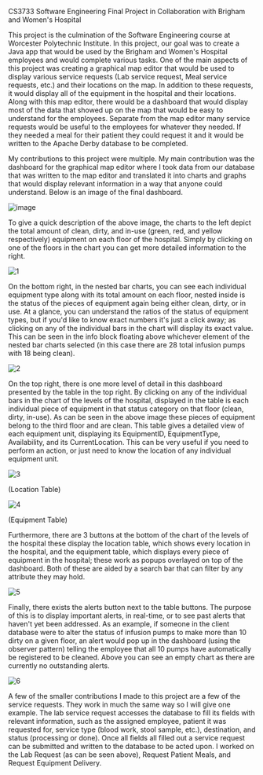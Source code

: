 CS3733 Software Engineering Final Project in Collaboration with Brigham and Women's Hospital

This project is the culmination of the Software Engineering course at Worcester Polytechnic Institute. In this project, our goal was to create a Java app that would be used by the Brigham and Women's Hospital employees and would complete various tasks. One of the main aspects of this project was creating a graphical map editor that would be used to display various service requests (Lab service request, Meal service requests, etc.) and their locations on the map. In addition to these requests, it would display all of the equipment in the hospital and their locations. Along with this map editor, there would be a dashboard that would display most of the data that showed up on the map that would be easy to understand for the employees. Separate from the map editor many service requests would be useful to the employees for whatever they needed. If they needed a meal for their patient they could request it and it would be written to the Apache Derby database to be completed.


My contributions to this project were multiple. My main contribution was the dashboard for the graphical map editor where I took data from our database that was written to the map editor and translated it into charts and graphs that would display relevant information in a way that anyone could understand. Below is an image of the final dashboard.


![image](https://user-images.githubusercontent.com/101892274/196527865-5b5671fc-c7cf-445a-a1ea-6f9a6f35e00d.png)

To give a quick description of the above image, the charts to the left depict the total amount of clean, dirty, and in-use (green, red, and yellow respectively) equipment on each floor of the hospital. Simply by clicking on one of the floors in the chart you can get more detailed information to the right. 


![1](https://user-images.githubusercontent.com/101892274/196528872-60ee978f-a4e0-4e7a-8304-dcafbc21a5fe.JPG)

On the bottom right, in the nested bar charts, you can see each individual equipment type along with its total amount on each floor, nested inside is the status of the pieces of equipment again being either clean, dirty, or in use. At a glance, you can understand the ratios of the status of equipment types, but if you'd like to know exact numbers it's just a click away; as clicking on any of the individual bars in the chart will display its exact value. This can be seen in the info block floating above whichever element of the nested bar charts selected (in this case there are 28 total infusion pumps with 18 being clean).


![2](https://user-images.githubusercontent.com/101892274/196529155-1d8dc4c2-6bd3-432a-a974-f4c33f4a595a.JPG)

On the top right, there is one more level of detail in this dashboard presented by the table in the top right. By clicking on any of the individual bars in the chart of the levels of the hospital, displayed in the table is each individual piece of equipment in that status category on that floor (clean, dirty, in-use). As can be seen in the above image these pieces of equipment belong to the third floor and are clean. This table gives a detailed view of each equipment unit, displaying its EquipmentID, EquipmentType, Availability, and its CurrentLocation. This can be very useful if you need to perform an action, or just need to know the location of any individual equipment unit.


![3](https://user-images.githubusercontent.com/101892274/196531895-3c696702-d576-4299-a786-164758291237.JPG)

(Location Table)

![4](https://user-images.githubusercontent.com/101892274/196531939-aa4ae68b-2ebe-432b-b6d9-2daa8740a155.JPG)

(Equipment Table)

Furthermore, there are 3 buttons at the bottom of the chart of the levels of the hospital these display the location table, which shows every location in the hospital, and the equipment table, which displays every piece of equipment in the hospital; these work as popups overlayed on top of the dashboard. Both of these are aided by a search bar that can filter by any attribute they may hold.


![5](https://user-images.githubusercontent.com/101892274/196533730-458647b2-3be9-4cea-ae47-e3d96b1faa4e.JPG)

Finally, there exists the alerts button next to the table buttons. The purpose of this is to display important alerts, in real-time, or to see past alerts that haven't yet been addressed. As an example, if someone in the client database were to alter the status of infusion pumps to make more than 10 dirty on a given floor, an alert would pop up in the dashboard (using the observer pattern) telling the employee that all 10 pumps have automatically be registered to be cleaned. Above you can see an empty chart as there are currently no outstanding alerts.





![6](https://user-images.githubusercontent.com/101892274/196536094-d7fe159d-936a-459d-868d-f2522025b5fd.JPG)

A few of the smaller contributions I made to this project are a few of the service requests. They work in much the same way so I will give one example. The lab service request accesses the database to fill its fields with relevant information, such as the assigned employee, patient it was requested for, service type (blood work, stool sample, etc.), destination, and status (processing or done). Once all fields all filled out a service request can be submitted and written to the database to be acted upon. I worked on the Lab Request (as can be seen above), Request Patient Meals, and Request Equipment Delivery.




